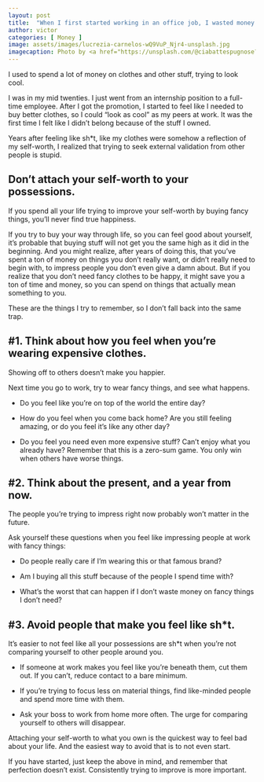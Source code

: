 ```yaml
---
layout: post
title:  "When I first started working in an office job, I wasted money on fancy things. Here’s how to avoid it."
author: victor
categories: [ Money ]
image: assets/images/lucrezia-carnelos-wQ9VuP_Njr4-unsplash.jpg
imagecaption: Photo by <a href="https://unsplash.com/@ciabattespugnose?utm_content=creditCopyText&utm_medium=referral&utm_source=unsplash">Lucrezia Carnelos</a> on <a href="https://unsplash.com/photos/blue-and-brown-tote-bag-wQ9VuP_Njr4?utm_content=creditCopyText&utm_medium=referral&utm_source=unsplash">Unsplash</a>
---
```

I used to spend a lot of money on clothes and other stuff, trying to look cool.

I was in my mid twenties. I just went from an internship position to a full-time employee. After I got the promotion, I started to feel like I needed to buy better clothes, so I could “look as cool” as my peers at work. It was the first time I felt like I didn’t belong because of the stuff I owned.

Years after feeling like sh*t, like my clothes were somehow a reflection of my self-worth, I realized that trying to seek external validation from other people is stupid.

## Don’t attach your self-worth to your possessions.

If you spend all your life trying to improve your self-worth by buying fancy things, you’ll never find true happiness.

If you try to buy your way through life, so you can feel good about yourself, it’s probable that buying stuff will not get you the same high as it did in the beginning. And you might realize, after years of doing this, that you’ve spent a ton of money on things you don’t really want, or didn’t really need to begin with, to impress people you don’t even give a damn about. But if you realize that you don’t need fancy clothes to be happy, it might save you a ton of time and money, so you can spend on things that actually mean something to you.

These are the things I try to remember, so I don’t fall back into the same trap.

## **#1. Think about how you feel when you’re wearing expensive clothes.**

Showing off to others doesn’t make you happier.

Next time you go to work, try to wear fancy things, and see what happens.

- Do you feel like you’re on top of the world the entire day?
    
- How do you feel when you come back home? Are you still feeling amazing, or do you feel it’s like any other day?
    
- Do you feel you need even more expensive stuff? Can’t enjoy what you already have? Remember that this is a zero-sum game. You only win when others have worse things.
    

## **#2. Think about the present, and a year from now.**

The people you’re trying to impress right now probably won’t matter in the future.

Ask yourself these questions when you feel like impressing people at work with fancy things:

- Do people really care if I’m wearing this or that famous brand?
    
- Am I buying all this stuff because of the people I spend time with?
    
- What’s the worst that can happen if I don’t waste money on fancy things I don’t need?
    

## **#3. Avoid people that make you feel like sh*t.**

It’s easier to not feel like all your possessions are sh*t when you’re not comparing yourself to other people around you.

- If someone at work makes you feel like you’re beneath them, cut them out. If you can’t, reduce contact to a bare minimum.
    
- If you’re trying to focus less on material things, find like-minded people and spend more time with them.
    
- Ask your boss to work from home more often. The urge for comparing yourself to others will disappear.
    

Attaching your self-worth to what you own is the quickest way to feel bad about your life. And the easiest way to avoid that is to not even start.

If you have started, just keep the above in mind, and remember that perfection doesn’t exist. Consistently trying to improve is more important.
